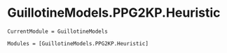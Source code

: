 # GuillotineModels.PPG2KP.Heuristic

```@meta
CurrentModule = GuillotineModels
```

```@autodocs
Modules = [GuillotineModels.PPG2KP.Heuristic]
```

